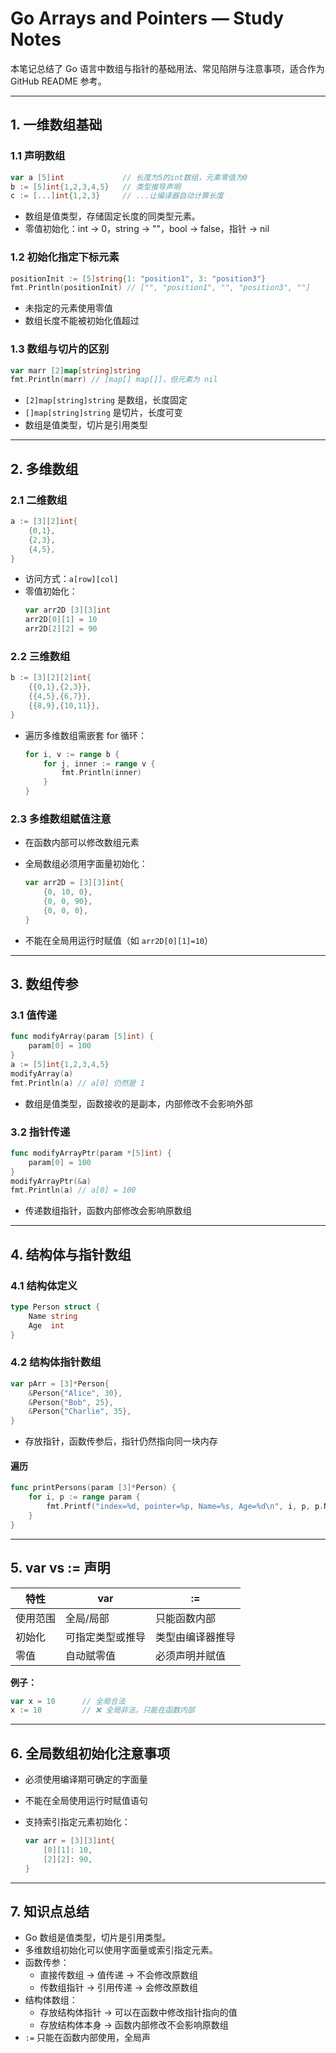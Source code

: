 # Go Arrays and Pointers — Study Notes

本笔记总结了 Go 语言中数组与指针的基础用法、常见陷阱与注意事项，适合作为 GitHub README 参考。

---

## 1. 一维数组基础

### 1.1 声明数组

```go
var a [5]int             // 长度为5的int数组，元素零值为0
b := [5]int{1,2,3,4,5}   // 类型推导声明
c := [...]int{1,2,3}     // ...让编译器自动计算长度
```

- 数组是值类型，存储固定长度的同类型元素。
- 零值初始化：int → 0，string → ""，bool → false，指针 → nil

### 1.2 初始化指定下标元素

```go
positionInit := [5]string{1: "position1", 3: "position3"}
fmt.Println(positionInit) // ["", "position1", "", "position3", ""]
```
- 未指定的元素使用零值
- 数组长度不能被初始化值超过

### 1.3 数组与切片的区别

```go
var marr [2]map[string]string
fmt.Println(marr) // [map[] map[]]，但元素为 nil
```
- `[2]map[string]string` 是数组，长度固定
- `[]map[string]string` 是切片，长度可变
- 数组是值类型，切片是引用类型

---

## 2. 多维数组

### 2.1 二维数组

```go
a := [3][2]int{
    {0,1},
    {2,3},
    {4,5},
}
```
- 访问方式：`a[row][col]`
- 零值初始化：
    ```go
    var arr2D [3][3]int
    arr2D[0][1] = 10
    arr2D[2][2] = 90
    ```

### 2.2 三维数组

```go
b := [3][2][2]int{
    {{0,1},{2,3}},
    {{4,5},{6,7}},
    {{8,9},{10,11}},
}
```

- 遍历多维数组需嵌套 for 循环：

    ```go
    for i, v := range b {
        for j, inner := range v {
            fmt.Println(inner)
        }
    }
    ```

### 2.3 多维数组赋值注意

- 在函数内部可以修改数组元素
- 全局数组必须用字面量初始化：

    ```go
    var arr2D = [3][3]int{
        {0, 10, 0},
        {0, 0, 90},
        {0, 0, 0},
    }
    ```
- 不能在全局用运行时赋值（如 `arr2D[0][1]=10`）

---

## 3. 数组传参

### 3.1 值传递

```go
func modifyArray(param [5]int) {
    param[0] = 100
}
a := [5]int{1,2,3,4,5}
modifyArray(a)
fmt.Println(a) // a[0] 仍然是 1
```
- 数组是值类型，函数接收的是副本，内部修改不会影响外部

### 3.2 指针传递

```go
func modifyArrayPtr(param *[5]int) {
    param[0] = 100
}
modifyArrayPtr(&a)
fmt.Println(a) // a[0] = 100
```
- 传递数组指针，函数内部修改会影响原数组

---

## 4. 结构体与指针数组

### 4.1 结构体定义

```go
type Person struct {
    Name string
    Age  int
}
```

### 4.2 结构体指针数组

```go
var pArr = [3]*Person{
    &Person{"Alice", 30},
    &Person{"Bob", 25},
    &Person{"Charlie", 35},
}
```
- 存放指针，函数传参后，指针仍然指向同一块内存

#### 遍历

```go
func printPersons(param [3]*Person) {
    for i, p := range param {
        fmt.Printf("index=%d, pointer=%p, Name=%s, Age=%d\n", i, p, p.Name, p.Age)
    }
}
```

---

## 5. var vs := 声明

| 特性     | var           | :=                 |
|----------|---------------|--------------------|
| 使用范围 | 全局/局部     | 只能函数内部       |
| 初始化   | 可指定类型或推导 | 类型由编译器推导 |
| 零值     | 自动赋零值     | 必须声明并赋值     |

**例子：**
```go
var x = 10      // 全局合法
x := 10         // ❌ 全局非法，只能在函数内部
```

---

## 6. 全局数组初始化注意事项

- 必须使用编译期可确定的字面量
- 不能在全局使用运行时赋值语句
- 支持索引指定元素初始化：

    ```go
    var arr = [3][3]int{
        [0][1]: 10,
        [2][2]: 90,
    }
    ```

---

## 7. 知识点总结

- Go 数组是值类型，切片是引用类型。
- 多维数组初始化可以使用字面量或索引指定元素。
- 函数传参：
    - 直接传数组 → 值传递 → 不会修改原数组
    - 传数组指针 → 引用传递 → 会修改原数组
- 结构体数组：
    - 存放结构体指针 → 可以在函数中修改指针指向的值
    - 存放结构体本身 → 函数内部修改不会影响原数组
- `:=` 只能在函数内部使用，全局声